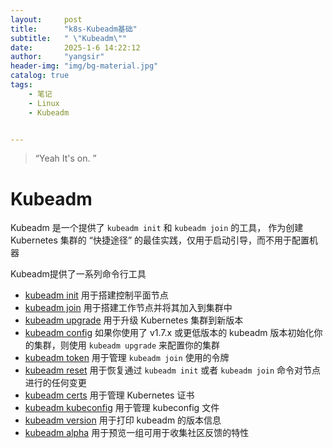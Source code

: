 ```yaml
---
layout:     post
title:      "k8s-Kubeadm基础"
subtitle:   " \"Kubeadm\""
date:       2025-1-6 14:22:12
author:     "yangsir"
header-img: "img/bg-material.jpg"
catalog: true
tags:
    - 笔记
    - Linux
    - Kubeadm


---
```


> “Yeah It's on. ”


<p id = "build"></p>

# Kubeadm



Kubeadm 是一个提供了 `kubeadm init` 和 `kubeadm join` 的工具， 作为创建 Kubernetes 集群的 “快捷途径” 的最佳实践，仅用于启动引导，而不用于配置机器



Kubeadm提供了一系列命令行工具

- [kubeadm init](https://kubernetes.io/zh-cn/docs/reference/setup-tools/kubeadm/kubeadm-init) 用于搭建控制平面节点
- [kubeadm join](https://kubernetes.io/zh-cn/docs/reference/setup-tools/kubeadm/kubeadm-join) 用于搭建工作节点并将其加入到集群中
- [kubeadm upgrade](https://kubernetes.io/zh-cn/docs/reference/setup-tools/kubeadm/kubeadm-upgrade) 用于升级 Kubernetes 集群到新版本
- [kubeadm config](https://kubernetes.io/zh-cn/docs/reference/setup-tools/kubeadm/kubeadm-config) 如果你使用了 v1.7.x 或更低版本的 kubeadm 版本初始化你的集群，则使用 `kubeadm upgrade` 来配置你的集群
- [kubeadm token](https://kubernetes.io/zh-cn/docs/reference/setup-tools/kubeadm/kubeadm-token) 用于管理 `kubeadm join` 使用的令牌
- [kubeadm reset](https://kubernetes.io/zh-cn/docs/reference/setup-tools/kubeadm/kubeadm-reset) 用于恢复通过 `kubeadm init` 或者 `kubeadm join` 命令对节点进行的任何变更
- [kubeadm certs](https://kubernetes.io/zh-cn/docs/reference/setup-tools/kubeadm/kubeadm-certs) 用于管理 Kubernetes 证书
- [kubeadm kubeconfig](https://kubernetes.io/zh-cn/docs/reference/setup-tools/kubeadm/kubeadm-kubeconfig) 用于管理 kubeconfig 文件
- [kubeadm version](https://kubernetes.io/zh-cn/docs/reference/setup-tools/kubeadm/kubeadm-version) 用于打印 kubeadm 的版本信息
- [kubeadm alpha](https://kubernetes.io/zh-cn/docs/reference/setup-tools/kubeadm/kubeadm-alpha) 用于预览一组可用于收集社区反馈的特性

